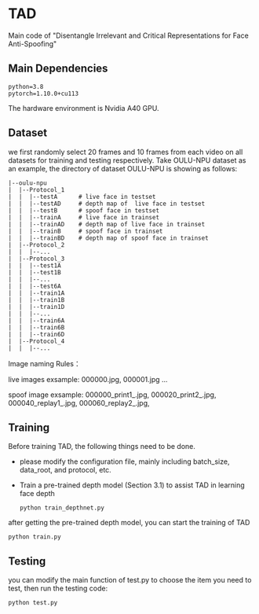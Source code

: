 # TAD

Main code of "Disentangle Irrelevant and Critical Representations for Face Anti-Spoofing"

## Main Dependencies

```
python=3.8
pytorch=1.10.0+cu113
```

The hardware environment is Nvidia A40 GPU.

## Dataset

 we first randomly select 20 frames and 10 frames from each video on all datasets for training and testing respectively. Take OULU-NPU dataset as an example, the directory of dataset OULU-NPU is showing as follows:

```
|--oulu-npu
|  |--Protocol_1
|  |  |--testA      # live face in testset
|  |  |--testAD     # depth map of  live face in testset
|  |  |--testB      # spoof face in testset
|  |  |--trainA     # live face in trainset
|  |  |--trainAD    # depth map of live face in trainset
|  |  |--trainB     # spoof face in trainset
|  |  |--trainBD    # depth map of spoof face in trainset
|  |--Protocol_2
|  |  |--...
|  |--Protocol_3
|  |  |--test1A
|  |  |--test1B
|  |  |--...
|  |  |--test6A
|  |  |--train1A
|  |  |--train1B
|  |  |--train1D
|  |  |--...
|  |  |--train6A
|  |  |--train6B
|  |  |--train6D
|  |--Protocol_4
|  |  |--...
```

Image naming Rules：

live images exsample: 000000.jpg, 000001.jpg ...

spoof image exsample: 000000_print1_.jpg, 000020_print2_.jpg, 000040_replay1_.jpg, 000060_replay2_.jpg, 

## Training

Before training TAD, the following things need to be done.

- please modify the configuration file, mainly including batch_size, data_root, and protocol, etc.

- Train a pre-trained depth model (Section 3.1) to assist TAD in learning face depth 

  ```
  python train_depthnet.py
  ```

after getting the pre-trained depth model, you can start the training of TAD

```
python train.py
```

## Testing

you can modify  the main function of test.py to choose the item you need to test, then run the testing code:

```
python test.py
```

